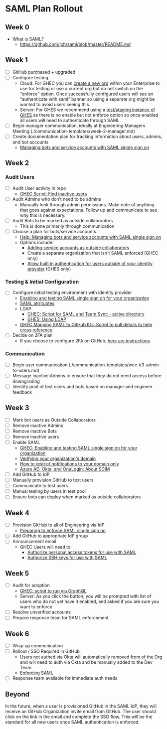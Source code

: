 # SAML Plan Rollout

## Week 0

- What is SAML?
  - https://github.com/jch/saml/blob/master/README.md

## Week 1

- [ ] GitHub purchased + upgraded
- [ ] Configure testing
  - Cloud: For GHEC you can [create a new org](https://help.github.com/en/github/setting-up-and-managing-your-enterprise-account/adding-organizations-to-your-enterprise-account) within your Enterprise to use for testing or use a current org but do not switch on the “enforce” option. Once successfully configured users will see an “authenticate with saml” banner so using a separate org might be wanted to avoid users seeing this.
  - Server: For GHES we recommend using a [test/staging instance of GHES](https://help.github.com/en/enterprise/admin/installation/setting-up-a-staging-instance) as there is no enable but not enforce option so once enabled all users will need to authenticate through SAML.
- [ ] Begin manager communication, ideally at Engineering Managers Meeting (./communication-templates/week-2-manager.md)
- [ ] Create documentation plan for tracking information about users, admins, and bot accounts
  - [Managing bots and service accounts with SAML single sign on](https://help.github.com/en/github/setting-up-and-managing-organizations-and-teams/managing-bots-and-service-accounts-with-saml-single-sign-on)

## Week 2

### Audit Users

- [ ] Audit User activity in repo
  - [GHEC Script: Find inactive users](https://github.com/github/platform-samples/tree/master/api/ruby/find-inactive-members)
- [ ] Audit Admins who don’t need to be admins
  - Manually look through admin permissions. Make note of anything that goes against expectations. Follow up and communicate to see why this is necessary.
- [ ] Audit Bots to be marked as outside collaborators
  - This is done primarily through communication
- [ ] Choose a plan for bots/service accounts. 
  - [Help: Managing bots and service accounts with SAML single sign on](https://help.github.com/en/github/setting-up-and-managing-organizations-and-teams/managing-bots-and-service-accounts-with-saml-single-sign-on)
  - Options include:
    - [Adding service accounts as outside collaborators](https://help.github.com/en/github/setting-up-and-managing-organizations-and-teams/adding-outside-collaborators-to-repositories-in-your-organization)
    - Create a separate organization that isn't SAML enforced (GHEC only)
    - [Allow built in authentication for users outside of your identity provider](https://help.github.com/en/enterprise/2.19/admin/user-management/allowing-built-in-authentication-for-users-outside-your-identity-provider) (GHES only)

### Testing & Initial Configuration

- [ ] Configure initial testing environment with identity provider
  - [Enabling and testing SAML single sign on for your organization](https://help.github.com/en/github/setting-up-and-managing-organizations-and-teams/enabling-and-testing-saml-single-sign-on-for-your-organization)
  - [SAML attritubtes](https://help.github.com/en/enterprise/admin/user-management/using-saml#saml-attributes)
  - LDAP
    - [GHEC: Script for SAML and Team Sync - active directory](https://github.com/github/saml-ldap-team-sync)
    - [GHES: Using LDAP](https://help.github.com/en/enterprise/2.19/admin/user-management/using-ldap)
  - [GHEC Mapping SAML to GitHub IDs: Script to pull details to help cross reference](https://github.com/github/platform-samples/blob/master/graphql/queries/enterprise-sso-member-details.graphql)
- [ ] Decide on 2FA plan
  - If you choose to configure 2FA on GitHub, [here are instructions](https://help.github.com/en/enterprise/2.20/user/github/setting-up-and-managing-organizations-and-teams/keeping-your-organization-secure)

### Communication

- [ ] Begin user communication  (./communication-templates/wee-k3-admin-to-users.md)
- [ ] Message inactive Admins to ensure that they do not need access before downgrading
- [ ] Identify pool of test users and bots based on manager and engineer feedback

## Week 3

- [ ] Mark bot users as Outside Collaborators
- [ ] Remove inactive Admins
- [ ] Remove inactive Bots
- [ ] Remove inactive users
- [ ] Enable SAML
  - [GHEC: Enabling and testing SAML single sign on for your organization](https://help.github.com/en/github/setting-up-and-managing-organizations-and-teams/enabling-and-testing-saml-single-sign-on-for-your-organization)
  - [Verifying your organization's domain](https://help.github.com/en/github/setting-up-and-managing-organizations-and-teams/verifying-your-organizations-domain)
  - [How to restrict notifications to your domain only](https://help.github.com/en/github/setting-up-and-managing-organizations-and-teams/restricting-email-notifications-to-an-approved-domain)
  - [Azure AD, Okta, and OneLogin: About SCIM](https://help.github.com/en/github/setting-up-and-managing-organizations-and-teams/about-scim)
- [ ] Add GitHub to IdP
- [ ] Manually provision GitHub to test users
- [ ] Communicate to test users
- [ ] Manual testing by users in test pool
- [ ] Ensure bots can deploy when marked as outside collaborators

## Week 4

- [ ] Provision GitHub to all of Engineering via IdP
  - [Preparing to enforce SAML single sign on](https://help.github.com/en/github/setting-up-and-managing-organizations-and-teams/preparing-to-enforce-saml-single-sign-on-in-your-organization)
- [ ] Add GitHub to appropriate IdP group
- [ ] Announcement email
  - GHEC Users will need to:
    - [Authorize personal access tokens for use with SAML](https://help.github.com/en/github/authenticating-to-github/authorizing-a-personal-access-token-for-use-with-saml-single-sign-on)
    - [Authorize SSH keys for use with SAML](https://help.github.com/en/github/authenticating-to-github/authorizing-an-ssh-key-for-use-with-saml-single-sign-on)

## Week 5

- [ ] Audit for adoption
  - [GHEC: script to run via GraphQL](https://github.com/github/platform-samples/blob/master/graphql/queries/users-in-org-with-sso.graphql)
  - Server: As you click the button, you will be prompted with list of users who do not yet have it enabled, and asked if you are sure you want to enforce
- [ ] Resolve unverified accounts
- [ ] Prepare response team for SAML enforcement

## Week 6

- [ ] Wrap up communication
- [ ] ­Rollout / SSO Required in GitHub
  - Users not authed via Okta will automatically removed from of the Org and will need to auth via Okta and be manually added to the Dev Team
  - [Enforcing SAML](https://help.github.com/en/github/setting-up-and-managing-organizations-and-teams/enforcing-saml-single-sign-on-for-your-organization)
- [ ] Response team available for immediate auth needs

## Beyond

In the future, when a user is provisioned GitHub in the SAML IdP, they will receive an GitHub Organization invite email from GitHub. The user should click on the link in the email and complete the SSO flow. This will be the standard for all new users once SAML authentication is enforced.
